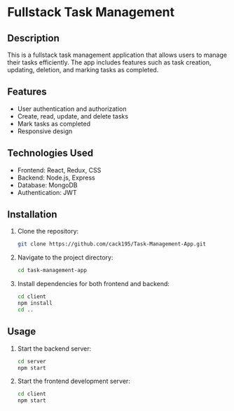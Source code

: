 # Fullstack Task Management

## Description
This is a fullstack task management application that allows users to manage their tasks efficiently. The app includes features such as task creation, updating, deletion, and marking tasks as completed.

## Features
- User authentication and authorization
- Create, read, update, and delete tasks
- Mark tasks as completed
- Responsive design

## Technologies Used
- Frontend: React, Redux, CSS
- Backend: Node.js, Express
- Database: MongoDB
- Authentication: JWT

## Installation

1. Clone the repository:
    ```sh
    git clone https://github.com/cack195/Task-Management-App.git
    ```
2. Navigate to the project directory:
    ```sh
    cd task-management-app
    ```
3. Install dependencies for both frontend and backend:
    ```sh
    cd client
    npm install
    cd ..
    ```

## Usage

1. Start the backend server:
    ```sh
    cd server
    npm start
    ```
2. Start the frontend development server:
    ```sh
    cd client
    npm start
    ```





